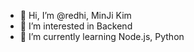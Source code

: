 - 👋 Hi, I’m @redhi, MinJi Kim
- 👀 I’m interested in Backend
- 🌱 I’m currently learning Node.js, Python


<!---
redhi/redhi is a ✨ special ✨ repository because its `README.md` (this file) appears on your GitHub profile.
You can click the Preview link to take a look at your changes.
--->
